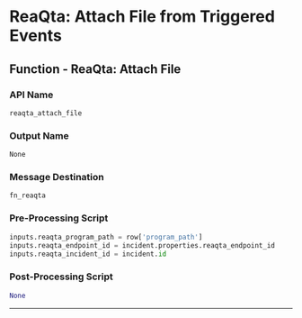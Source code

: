 <!--
    DO NOT MANUALLY EDIT THIS FILE
    THIS FILE IS AUTOMATICALLY GENERATED WITH resilient-sdk codegen
-->

# ReaQta: Attach File from Triggered Events

## Function - ReaQta: Attach File

### API Name
`reaqta_attach_file`

### Output Name
`None`

### Message Destination
`fn_reaqta`

### Pre-Processing Script
```python
inputs.reaqta_program_path = row['program_path']
inputs.reaqta_endpoint_id = incident.properties.reaqta_endpoint_id
inputs.reaqta_incident_id = incident.id
```

### Post-Processing Script
```python
None
```

---

